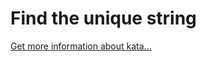 Find the unique string
=
[Get more information about kata...](https://www.codewars.com//kata//kata/585d8c8a28bc7403ea0000c3)